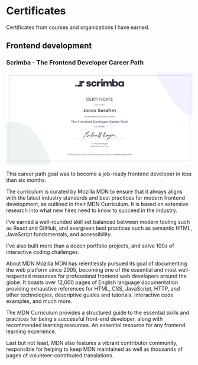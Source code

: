 # Certificates
Certificates from courses and organizations I have earned.

## Frontend development
### Scrimba - The Frontend Developer Career Path
![Frontend Career Path Certificate](Screenshot%202024-07-15%20221335.png)

This career path goal was to become a job-ready frontend developer in less than six months.

The curriculum is curated by Mozilla MDN to ensure that it always aligns with the latest industry standards and best practices for modern frontend development, as outlined in their MDN Curriculum. It is based on extensive research into what new hires need to know to succeed in the industry.

I've earned a well-rounded skill set balanced between modern tooling such as React and GitHub, and evergreen best practices such as semantic HTML, JavaScript fundamentals, and accessibility.

I've also built more than a dozen portfolio projects, and solve 100s of interactive coding challenges.

About MDN
Mozilla MDN has relentlessly pursued its goal of documenting the web platform since 2005, becoming one of the essential and most well-respected resources for professional frontend web developers around the globe. It boasts over 12,000 pages of English language documentation providing exhaustive references for HTML, CSS, JavaScript, HTTP, and other technologies, descriptive guides and tutorials, interactive code examples, and much more.

The MDN Curriculum provides a structured guide to the essential skills and practices for being a successful front-end developer, along with recommended learning resources. An essential resource for any frontend learning experience.

Last but not least, MDN also features a vibrant contributor community, responsible for helping to keep MDN maintained as well as thousands of pages of volunteer-contributed translations.


